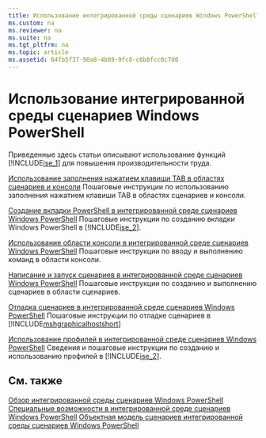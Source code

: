 ```yaml
---
title: Использование интегрированной среды сценариев Windows PowerShell
ms.custom: na
ms.reviewer: na
ms.suite: na
ms.tgt_pltfrm: na
ms.topic: article
ms.assetid: 64fb5f37-90a8-4b89-9fc8-c6b8fcc0c7d0
---
```

# Использование интегрированной среды сценариев Windows PowerShell
Приведенные здесь статьи описывают использование функций [!INCLUDE[ise_1](../Token/ise_1_md.md)] для повышения производительности труда.

[Использование заполнения нажатием клавиши TAB в областях сценариев и консоли](../Topic/How-to-Use-Tab-Completion-in-the-Script-Pane-and-Console-Pane.md)
Пошаговые инструкции по использованию заполнения нажатием клавиши TAB в областях сценариев и консоли.

[Создание вкладки PowerShell в интегрированной среде сценариев Windows PowerShell](../Topic/How-to-Create-a-PowerShell-Tab-in-Windows-PowerShell-ISE.md)
Пошаговые инструкции по созданию вкладки Windows PowerShell в [!INCLUDE[ise_2](../Token/ise_2_md.md)].

[Использование области консоли в интегрированной среде сценариев Windows PowerShell](../Topic/How-to-Use-the-Console-Pane-in-the-Windows-PowerShell-ISE.md)
Пошаговые инструкции по вводу и выполнению команд в области консоли.

[Написание и запуск сценариев в интегрированной среде сценариев Windows PowerShell](../Topic/How-to-Write-and-Run-Scripts-in-the-Windows-PowerShell-ISE.md)
Пошаговые инструкции по созданию и выполнению сценариев в области сценариев.

[Отладка сценариев в интегрированной среде сценариев Windows PowerShell](../Topic/How-to-Debug-Scripts-in-Windows-PowerShell-ISE.md)
Пошаговые инструкции по отладке сценариев в [!INCLUDE[mshgraphicalhostshort](../Token/mshgraphicalhostshort_md.md)]

[Использование профилей в интегрированной среде сценариев Windows PowerShell](../Topic/How-to-Use-Profiles-in-Windows-PowerShell-ISE.md)
Сведения и пошаговые инструкции по созданию и использованию профилей в [!INCLUDE[ise_2](../Token/ise_2_md.md)].

## См. также
[Обзор интегрированной среды сценариев Windows PowerShell](../Topic/Exploring-the-Windows-PowerShell-ISE.md)
[Специальные возможности в интегрированной среде сценариев Windows PowerShell](../Topic/Accessibility-in-Windows-PowerShell-ISE.md)
[Объектная модель сценариев интегрированной среды сценариев Windows PowerShell](assetId:///69b047d0-da79-413e-b948-8e45d05d1f85)



<!--HONumber=Apr16_HO1-->


